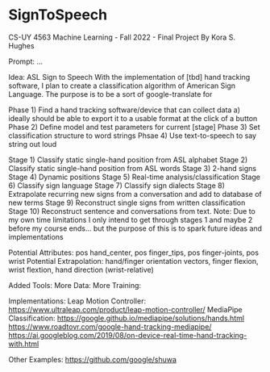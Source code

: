 # SignToSpeech
CS-UY 4563 Machine Learning - Fall 2022 - Final Project
By Kora S. Hughes

Prompt: ...

Idea: ASL Sign to Speech
With the implementation of [tbd] hand tracking software,
I plan to create a classification algorithm of American Sign Language.
The purpose is to be a sort of google-translate for  


Phase 1) Find a hand tracking software/device that can collect data
            a) ideally should be able to export it to a usable format at the click of a button
Phase 2) Define model and test parameters for current [stage]
Phase 3) Set classification structure to word strings
Phsae 4) Use text-to-speech to say string out loud

Stage 1) Classify static single-hand position from ASL alphabet
Stage 2) Classify static single-hand position from ASL words
Stage 3) 2-hand signs
Stage 4) Dynamic positions
Stage 5) Real-time analysis/classification
Stage 6) Classify sign language
Stage 7) Classify sign dialects
Stage 8) Extrapolate recurring new signs from a conversation and add to database of new terms
Stage 9) Reconstruct single signs from written classification
Stage 10) Reconstruct sentence and conversations from text.
Note: Due to my own time limitations I only intend to get through stages 1 and maybe 2 before my course ends...
      but the purpose of this is to spark future ideas and implementations


Potential Attributes: pos hand_center, pos finger_tips, pos finger-joints, pos wrist
Potential Extrapolation: hand/finger orientation vectors, finger flexion, wrist flextion, hand direction (wrist-relative)


Added Tools:
More Data:
More Training:

Implementations:
Leap Motion Controller: https://www.ultraleap.com/product/leap-motion-controller/
MediaPipe Classification: https://google.github.io/mediapipe/solutions/hands.html
                          https://www.roadtovr.com/google-hand-tracking-mediapipe/
                          https://ai.googleblog.com/2019/08/on-device-real-time-hand-tracking-with.html

Other Examples:
https://github.com/google/shuwa